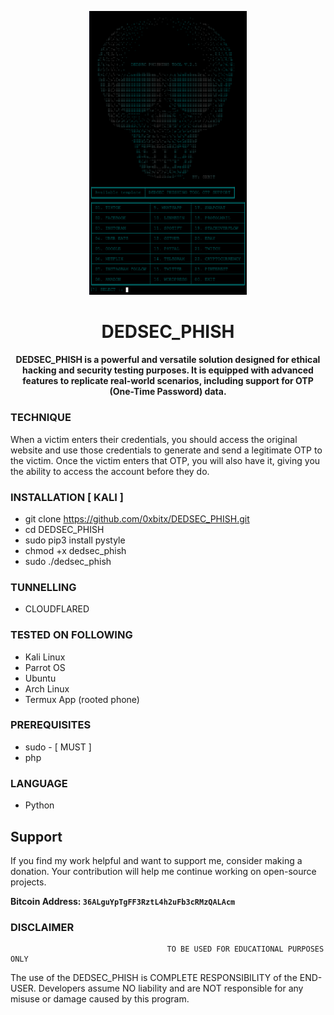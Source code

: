 
<p align="center">
<img src="banner.png" width="50%" height="50%">
</p>
<h1 align="center"> DEDSEC_PHISH</h1>
<h4 align="center"> DEDSEC_PHISH is a powerful and versatile solution designed for ethical hacking and security testing purposes. It is equipped with advanced features to replicate real-world scenarios, including support for OTP (One-Time Password) data.</h4>

### TECHNIQUE
When a victim enters their credentials, you should access the original website and use those credentials to generate and send a legitimate OTP to the victim. Once the victim enters that OTP, you will also have it, giving you the ability to access the account before they do.

### INSTALLATION [ KALI ]
* git clone https://github.com/0xbitx/DEDSEC_PHISH.git
* cd DEDSEC_PHISH
* sudo pip3 install pystyle
* chmod +x dedsec_phish
* sudo ./dedsec_phish

### TUNNELLING
* CLOUDFLARED

### TESTED ON FOLLOWING
* Kali Linux 
* Parrot OS
* Ubuntu
* Arch Linux
* Termux App (rooted phone)
  
### PREREQUISITES
* sudo - [ MUST ]
* php

### LANGUAGE 
* Python


## Support

If you find my work helpful and want to support me, consider making a donation. Your contribution will help me continue working on open-source projects.

**Bitcoin Address: `36ALguYpTgFF3RztL4h2uFb3cRMzQALAcm`**
                         

### DISCLAIMER
                                       TO BE USED FOR EDUCATIONAL PURPOSES ONLY

The use of the DEDSEC_PHISH is COMPLETE RESPONSIBILITY of the END-USER. Developers assume NO liability and are NOT responsible for any misuse or damage caused by this program. 
